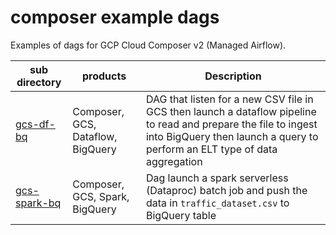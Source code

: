 # composer example dags
Examples of dags for GCP Cloud Composer v2 (Managed Airflow).

sub directory | products| Description |
--- | --- | --- 
[gcs-df-bq](https://github.com/c-damien/composer-dags/tree/main/gcs-df-bq) | Composer, GCS, Dataflow, BigQuery | DAG that listen for a new CSV file in GCS then launch a dataflow pipeline to read and prepare the file to ingest into BigQuery then launch a query to perform an ELT type of data aggregation |
[gcs-spark-bq](https://github.com/c-damien/composer-dags/tree/main/gcs-spark-bq) | Composer, GCS, Spark, BigQuery | Dag launch a spark serverless (Dataproc) batch job and push the data in `traffic_dataset.csv` to BigQuery table |



